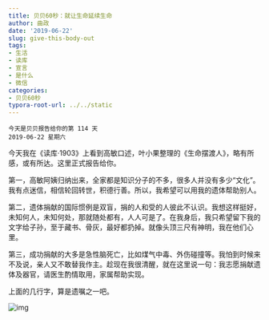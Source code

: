 ```yaml
---
title: 贝贝60秒：就让生命延续生命
author: 曲政
date: '2019-06-22'
slug: give-this-body-out
tags:
- 生活
- 读库
- 宣言
- 是什么
- 微信
categories:
- 贝贝60秒
typora-root-url: ../../static
---
```


```
今天是贝贝报告给你的第 114 天
2019-06-22 星期六
```

今天我在《读库·1903》上看到高敏口述，叶小果整理的《生命摆渡人》，略有所感，或有所达。这里正式报告给你。

第一，高敏阿姨归纳出来，全家都是知识分子的不多，很多人并没有多少“文化”。我有点迷信，相信轮回转世，积德行善。所以，我希望可以用我的遗体帮助别人。

第二，遗体捐献的国际惯例是双盲，捐的人和受的人彼此不认识。我想这样挺好，未知何人，未知何处，那就随处都有，人人可是了。在我身后，我只希望留下我的文字给子孙，至于藏书、骨灰，最好都扔掉。就像头顶三尺有神明，我在他们心里。

第三，成功捐献的大多是急性脑死亡，比如煤气中毒、外伤碰撞等。我怕到时候来不及说，亲人又不敢替我作主。趁现在我很清醒，就在这里说一句：我志愿捐献遗体及器官，请医生酌情取用，家属帮助实现。

上面的几行字，算是遗嘱之一吧。

![img](/images/2019-06-22-%E8%B4%9D%E8%B4%9D60%E7%A7%92%EF%BC%9A%E5%B0%B1%E8%AE%A9%E7%94%9F%E5%91%BD%E5%BB%B6%E7%BB%AD%E7%94%9F%E5%91%BD/640-20200416114657736.jpeg)